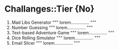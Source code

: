 # Challanges::Tier {No}

001. Mad Libs Generator
	"""
	lorem...............
	"""
002. Number Guessing
	"""
	lorem...............
	"""
003. Text-based Adventure Game
	"""
	lorem...............
	"""
005. Dice Rolling Simulator
	"""
	lorem...............
	"""
010. Email Slicer
	"""
	lorem...............
	"""
